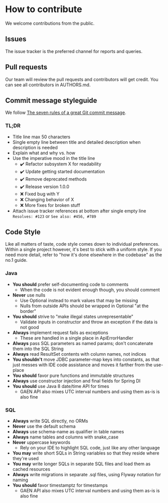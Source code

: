 # How to contribute

We welcome contributions from the public.

## Issues

The issue tracker is the preferred channel for reports and queries.

## Pull requests

Our team will review the pull requests and contributors will get credit. You can see all contributors in AUTHORS.md.

## Commit message styleguide

We follow [The seven rules of a great Git commit message](https://chris.beams.io/posts/git-commit/).

### TL;DR

- Title line max 50 characters
- Single empty line between title and detailed description when description is needed
- Explain what and why vs. how
- Use the imperative mood in the title line
  - :heavy_check_mark: Refactor subsystem X for readability
  - :heavy_check_mark: Update getting started documentation
  - :heavy_check_mark: Remove deprecated methods
  - :heavy_check_mark: Release version 1.0.0
  - :x: Fixed bug with Y
  - :x: Changing behavior of X
  - :x: More fixes for broken stuff
- Attach issue tracker references at bottom after single empty line `Resolves: #123` or `See also: #456, #789`

## Code Style
Like all matters of taste, code style comes down to individual preferences. 
Within a single project however, it's best to stick with a uniform style.
If you need more detail, refer to "how it's done elsewhere in the codebase" as the no.1 guide.

### Java
- **You should** prefer self-documenting code to comments
  - When the code is not evident enough though, you should comment
- **Never** use nulls
  - Use Optional instead to mark values that may be missing
  - Nulls from outside APIs should be wrapped in Optional "at the border"
- **You should** strive to "make illegal states unrepresentable"
  - Validate inputs in constructor and throw an exception if the data is not good
- **Always** implement request fails as exceptions
  - These are handled in a single place in ApiErrorHandler
- **Always** pass SQL parameters as named params; don't concatenate them into the SQL String
- **Always** read ResultSet contents with column names, not indices
- **You shouldn't** move JDBC parameter-map keys into constants, as that just messes with IDE code assistance and moves it farther from the use-place
- **You should** favor pure functions and immutable structures
- **Always** use constructor injection and final fields for Spring DI
- **You should** use Java 8 date/time API for times
  - GAEN API also mixes UTC interval numbers and using them as-is is also fine

### SQL
- **Always** write SQL directly, no ORMs
- **Never** use the default schema
- **Always** use schema-name as qualifier in table names
- **Always** name tables and columns with snake_case
- **Never** uppercase keywords
  - Rely on your IDE to highlight SQL code, just like any other language
- **You may** write short SQLs in String variables so that they reside where they're used
- **You may** write longer SQLs in separate SQL files and load them as cached resources
- **Always** write migrations in separate .sql files, using Flyway notation for naming
- **You should** favor timestamptz for timestamps
  - GAEN API also mixes UTC interval numbers and using them as-is is also fine
